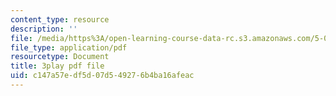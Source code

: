 ```yaml
---
content_type: resource
description: ''
file: /media/https%3A/open-learning-course-data-rc.s3.amazonaws.com/5-08j-biological-chemistry-ii-spring-2016/c147a57edf5d07d549276b4ba16afeac_WEH-ttvMmxc.pdf
file_type: application/pdf
resourcetype: Document
title: 3play pdf file
uid: c147a57e-df5d-07d5-4927-6b4ba16afeac
---
```

